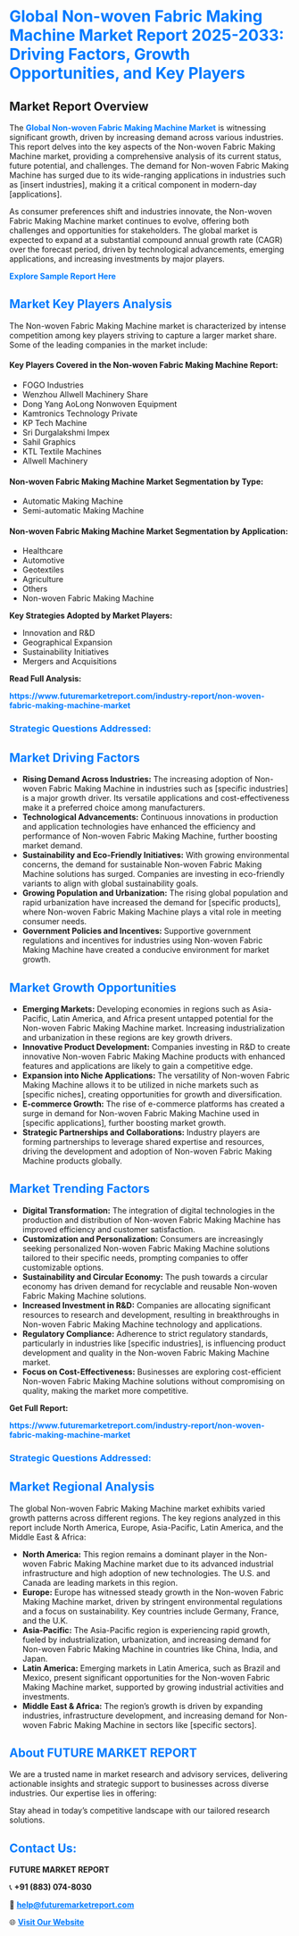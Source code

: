 <h1 style="color: #007BFF;">Global Non-woven Fabric Making Machine Market Report 2025-2033: Driving Factors, Growth Opportunities, and Key Players</h1>

<section id="overview">
<h2>Market Report Overview</h2>
<p>The <a href="https://www.futuremarketreport.com/industry-report/non-woven-fabric-making-machine-market" style="color: #007BFF; text-decoration: none;"><strong>Global Non-woven Fabric Making Machine Market</strong></a> is witnessing significant growth, driven by increasing demand across various industries. This report delves into the key aspects of the Non-woven Fabric Making Machine market, providing a comprehensive analysis of its current status, future potential, and challenges. The demand for Non-woven Fabric Making Machine has surged due to its wide-ranging applications in industries such as [insert industries], making it a critical component in modern-day [applications].</p>
<p>As consumer preferences shift and industries innovate, the Non-woven Fabric Making Machine market continues to evolve, offering both challenges and opportunities for stakeholders. The global market is expected to expand at a substantial compound annual growth rate (CAGR) over the forecast period, driven by technological advancements, emerging applications, and increasing investments by major players.</p>
</section>

<section id="overview">
<p><a href="https://www.futuremarketreport.com/request-sample/reportId=128290" style="color: #007BFF; text-decoration: none;"><strong>Explore Sample Report Here</strong></a></p>
</section>

<section id="key-players">
<h2 style="color: #007BFF;">Market Key Players Analysis</h2>
<p>The Non-woven Fabric Making Machine market is characterized by intense competition among key players striving to capture a larger market share. Some of the leading companies in the market include:</p>
<h4>Key Players Covered in the Non-woven Fabric Making Machine Report:</h4>
<ul><li>FOGO Industries</li><li>Wenzhou Allwell Machinery Share</li><li>Dong Yang AoLong Nonwoven Equipment</li><li>Kamtronics Technology Private</li><li>KP Tech Machine</li><li>Sri Durgalakshmi Impex</li><li>Sahil Graphics</li><li>KTL Textile Machines</li><li>Allwell Machinery</li></ul>
<h4>Non-woven Fabric Making Machine Market Segmentation by Type:</h4>
<ul><li>Automatic Making Machine</li><li>Semi-automatic Making Machine</li></ul>

<h4>Non-woven Fabric Making Machine Market Segmentation by Application:</h4>
<ul><li>Healthcare</li><li>Automotive</li><li>Geotextiles</li><li>Agriculture</li><li>Others</li><li>Non-woven Fabric Making Machine</li></ul>
<p><strong>Key Strategies Adopted by Market Players:</strong></p>
<ul>
<li>Innovation and R&D</li>
<li>Geographical Expansion</li>
<li>Sustainability Initiatives</li>
<li>Mergers and Acquisitions</li>
</ul>
</section>

<section>
<p><strong>Read Full Analysis: </strong></p><a href="https://www.futuremarketreport.com/industry-report/non-woven-fabric-making-machine-market" style="color: #007BFF; text-decoration: none;"><strong>https://www.futuremarketreport.com/industry-report/non-woven-fabric-making-machine-market</strong></a>
<h3 style="color: #007BFF;">Strategic Questions Addressed:</h3>
</section>

<section id="driving-factors">
<h2 style="color: #007BFF;">Market Driving Factors</h2>
<ul>
<li><strong>Rising Demand Across Industries:</strong> The increasing adoption of Non-woven Fabric Making Machine in industries such as [specific industries] is a major growth driver. Its versatile applications and cost-effectiveness make it a preferred choice among manufacturers.</li>
<li><strong>Technological Advancements:</strong> Continuous innovations in production and application technologies have enhanced the efficiency and performance of Non-woven Fabric Making Machine, further boosting market demand.</li>
<li><strong>Sustainability and Eco-Friendly Initiatives:</strong> With growing environmental concerns, the demand for sustainable Non-woven Fabric Making Machine solutions has surged. Companies are investing in eco-friendly variants to align with global sustainability goals.</li>
<li><strong>Growing Population and Urbanization:</strong> The rising global population and rapid urbanization have increased the demand for [specific products], where Non-woven Fabric Making Machine plays a vital role in meeting consumer needs.</li>
<li><strong>Government Policies and Incentives:</strong> Supportive government regulations and incentives for industries using Non-woven Fabric Making Machine have created a conducive environment for market growth.</li>
</ul>
</section>

<section id="growth-opportunities">
<h2 style="color: #007BFF;">Market Growth Opportunities</h2>
<ul>
<li><strong>Emerging Markets:</strong> Developing economies in regions such as Asia-Pacific, Latin America, and Africa present untapped potential for the Non-woven Fabric Making Machine market. Increasing industrialization and urbanization in these regions are key growth drivers.</li>
<li><strong>Innovative Product Development:</strong> Companies investing in R&D to create innovative Non-woven Fabric Making Machine products with enhanced features and applications are likely to gain a competitive edge.</li>
<li><strong>Expansion into Niche Applications:</strong> The versatility of Non-woven Fabric Making Machine allows it to be utilized in niche markets such as [specific niches], creating opportunities for growth and diversification.</li>
<li><strong>E-commerce Growth:</strong> The rise of e-commerce platforms has created a surge in demand for Non-woven Fabric Making Machine used in [specific applications], further boosting market growth.</li>
<li><strong>Strategic Partnerships and Collaborations:</strong> Industry players are forming partnerships to leverage shared expertise and resources, driving the development and adoption of Non-woven Fabric Making Machine products globally.</li>
</ul>
</section>

<section id="trending-factors">
<h2 style="color: #007BFF;">Market Trending Factors</h2>
<ul>
<li><strong>Digital Transformation:</strong> The integration of digital technologies in the production and distribution of Non-woven Fabric Making Machine has improved efficiency and customer satisfaction.</li>
<li><strong>Customization and Personalization:</strong> Consumers are increasingly seeking personalized Non-woven Fabric Making Machine solutions tailored to their specific needs, prompting companies to offer customizable options.</li>
<li><strong>Sustainability and Circular Economy:</strong> The push towards a circular economy has driven demand for recyclable and reusable Non-woven Fabric Making Machine solutions.</li>
<li><strong>Increased Investment in R&D:</strong> Companies are allocating significant resources to research and development, resulting in breakthroughs in Non-woven Fabric Making Machine technology and applications.</li>
<li><strong>Regulatory Compliance:</strong> Adherence to strict regulatory standards, particularly in industries like [specific industries], is influencing product development and quality in the Non-woven Fabric Making Machine market.</li>
<li><strong>Focus on Cost-Effectiveness:</strong> Businesses are exploring cost-efficient Non-woven Fabric Making Machine solutions without compromising on quality, making the market more competitive.</li>
</ul>
</section>

<section>
<p><strong>Get Full Report: </strong></p><a href="https://www.futuremarketreport.com/industry-report/non-woven-fabric-making-machine-market" style="color: #007BFF; text-decoration: none;"><strong>https://www.futuremarketreport.com/industry-report/non-woven-fabric-making-machine-market</strong></a>
<h3 style="color: #007BFF;">Strategic Questions Addressed:</h3>
</section>


<section id="regional-analysis">
<h2 style="color: #007BFF;">Market Regional Analysis</h2>
<p>The global Non-woven Fabric Making Machine market exhibits varied growth patterns across different regions. The key regions analyzed in this report include North America, Europe, Asia-Pacific, Latin America, and the Middle East & Africa:</p>
<ul>
<li><strong>North America:</strong> This region remains a dominant player in the Non-woven Fabric Making Machine market due to its advanced industrial infrastructure and high adoption of new technologies. The U.S. and Canada are leading markets in this region.</li>
<li><strong>Europe:</strong> Europe has witnessed steady growth in the Non-woven Fabric Making Machine market, driven by stringent environmental regulations and a focus on sustainability. Key countries include Germany, France, and the U.K.</li>
<li><strong>Asia-Pacific:</strong> The Asia-Pacific region is experiencing rapid growth, fueled by industrialization, urbanization, and increasing demand for Non-woven Fabric Making Machine in countries like China, India, and Japan.</li>
<li><strong>Latin America:</strong> Emerging markets in Latin America, such as Brazil and Mexico, present significant opportunities for the Non-woven Fabric Making Machine market, supported by growing industrial activities and investments.</li>
<li><strong>Middle East & Africa:</strong> The region’s growth is driven by expanding industries, infrastructure development, and increasing demand for Non-woven Fabric Making Machine in sectors like [specific sectors].</li>
</ul>
</section>

<footer>
<h2 style="color: #007BFF;">About FUTURE MARKET REPORT</h2>
<p>We are a trusted name in market research and advisory services, delivering actionable insights and strategic support to businesses across diverse industries. Our expertise lies in offering:</p>

<p>Stay ahead in today’s competitive landscape with our tailored research solutions.</p>

<h2 style="color: #007BFF;">Contact Us:</h2>
<p><strong>FUTURE MARKET REPORT</strong></p>
<p>📞 <strong>+91 (883) 074-8030</strong></p>
<p>📧 <strong><a href="mailto:help@futuremarketreport.com" style="color: #007BFF;">help@futuremarketreport.com</a></strong></p>
<p>🌐 <strong><a href="https://www.futuremarketreport.com/" style="color: #007BFF;">Visit Our Website</a></strong></p>
</footer>